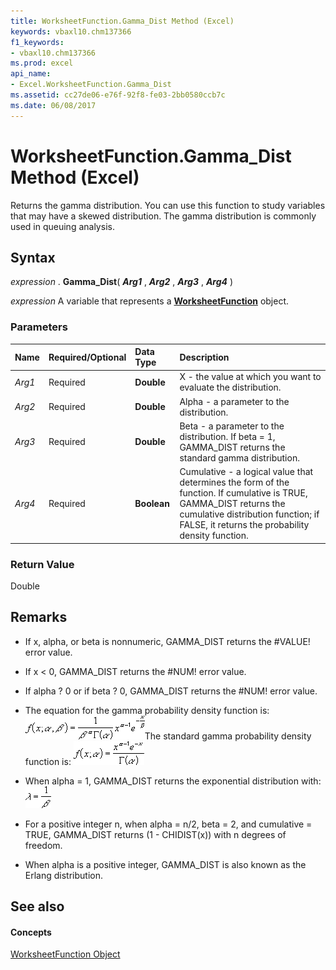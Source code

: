 ```yaml
---
title: WorksheetFunction.Gamma_Dist Method (Excel)
keywords: vbaxl10.chm137366
f1_keywords:
- vbaxl10.chm137366
ms.prod: excel
api_name:
- Excel.WorksheetFunction.Gamma_Dist
ms.assetid: cc27de06-e76f-92f8-fe03-2bb0580ccb7c
ms.date: 06/08/2017
---
```



# WorksheetFunction.Gamma_Dist Method (Excel)

Returns the gamma distribution. You can use this function to study variables that may have a skewed distribution. The gamma distribution is commonly used in queuing analysis.


## Syntax

 _expression_ . **Gamma_Dist**( **_Arg1_** , **_Arg2_** , **_Arg3_** , **_Arg4_** )

 _expression_ A variable that represents a **[WorksheetFunction](Excel.WorksheetFunction.md)** object.


### Parameters



|**Name**|**Required/Optional**|**Data Type**|**Description**|
|:-----|:-----|:-----|:-----|
| _Arg1_|Required| **Double**|X - the value at which you want to evaluate the distribution.|
| _Arg2_|Required| **Double**|Alpha - a parameter to the distribution.|
| _Arg3_|Required| **Double**|Beta - a parameter to the distribution. If beta = 1, GAMMA_DIST returns the standard gamma distribution.|
| _Arg4_|Required| **Boolean**|Cumulative - a logical value that determines the form of the function. If cumulative is TRUE, GAMMA_DIST returns the cumulative distribution function; if FALSE, it returns the probability density function.|

### Return Value

Double


## Remarks




- If x, alpha, or beta is nonnumeric, GAMMA_DIST returns the #VALUE! error value.
    
- If x < 0, GAMMA_DIST returns the #NUM! error value.
    
- If alpha ? 0 or if beta ? 0, GAMMA_DIST returns the #NUM! error value.
    
- The equation for the gamma probability density function is:
![Formula](images/awfgmdi1_ZA06051146.gif)The standard gamma probability density function is: 
![Formula](images/awfgmdi2_ZA06051147.gif)


    
- When alpha = 1, GAMMA_DIST returns the exponential distribution with:
![Formula](images/awfgmdi3_ZA06051148.gif)


    
- For a positive integer n, when alpha = n/2, beta = 2, and cumulative = TRUE, GAMMA_DIST returns (1 - CHIDIST(x)) with n degrees of freedom.
    
- When alpha is a positive integer, GAMMA_DIST is also known as the Erlang distribution.
    

## See also


#### Concepts


[WorksheetFunction Object](Excel.WorksheetFunction.md)

